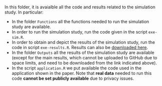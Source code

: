 In this folder, it is avaialble all the code and results related to the simulation study. In particular:

- In the folder `Functions` all the functions needed to run the simulation study are available.
- In order to run the simulation study, run the code given in the script `exe-sim.R`.
- In order to obtain and depict the results of the simulation study, run the code in script `exe-results.R`. Results can also be [downloaded here](http://aiparragirre006.quickconnect.to/d/s/tgonhxerYVfZPFffGx60NxzgYZCTDK4J/gi-G5ZCWSziY7JX76ictlBbk4cA-thyh-D7uAkZf6ewo).
- In the folder `Outputs` all the results of the simulation study are available (except for the main results, which cannot be uploaded to GitHub due to space limits, and need to be downloaded from the link indicated above).
- In the script `application.R` we put available the code used in the application shown in the paper. Note that **real data** needed to run this code **cannot be set publicly available** due to privacy issues.
